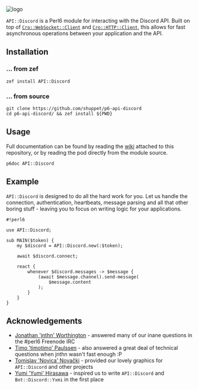 ![logo](https://user-images.githubusercontent.com/12242877/44151690-34cd913c-a09b-11e8-80b6-25e2f232193b.png)

`API::Discord` is a Perl6 module for interacting with the Discord API. Built on
top of [`Cro::WebSocket::Client`](https://github.com/croservices/cro-websocket)
and [`Cro::HTTP::Client`](https://github.com/croservices/cro-http), this allows
for fast asynchronous operations between your application and the API.

## Installation

### ... from zef

```
zef install API::Discord
```

### ... from source

```
git clone https://github.com/shuppet/p6-api-discord
cd p6-api-discord/ && zef install ${PWD}
```

## Usage

Full documentation can be found by reading the [wiki](https://github.com/kawaiiforums/p6-api-discord/wiki) attached to this repository, or by reading the pod directly from the module source.

```
p6doc API::Discord
```

## Example

`API::Discord` is designed to do all the hard work for you. Let us handle the connection, authentication, heartbeats, message parsing and all that other boring stuff - leaving you to focus on writing logic for your applications.

```perl6
#!perl6

use API::Discord;

sub MAIN($token) {
    my $discord = API::Discord.new(:$token);

    await $discord.connect;

    react {
        whenever $discord.messages -> $message {
            (await $message.channel).send-message(
                $message.content
            );
        }
    }
}
```

## Acknowledgements

- [Jonathan 'jnthn' Worthington](https://github.com/jnthn) - answered many of our inane questions in the #perl6 Freenode IRC
- [Timo 'timotimo' Paulssen](https://github.com/timo) - also answered a great deal of technical questions when jnthn wasn't fast enough :P
- [Tomislav 'Novica' Novački](https://www.instagram.com/novackinet) - provided our lovely graphics for `API::Discord` and other projects
- [Yumi 'Yumi' Hirasawa](http://peachyalice.tumblr.com) - inspired us to write `API::Discord` and `Bot::Discord::Yxmi` in the first place
